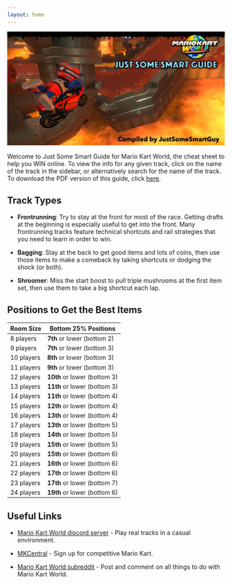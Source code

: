 ```yaml
---
layout: home
---
```


<p align="center">
  <img src="/assets/images/cover-picture-2-web.jpeg" alt="Just Some Smart Guide"/>
</p>

Welcome to Just Some Smart Guide for Mario Kart World, the cheat sheet to help you WIN online. To view the info for any given track, click on the name of the track in the sidebar, or alternatively search for the name of the track. To download the PDF version of this guide, click [here](https://www.mediafire.com/file/rjfj2y5st5olq4t/Mario_Kart_World_-_Just_Some_Smart_Guide.pdf/file).

## Track Types
- **Frontrunning**: Try to stay at the front for most of the race. Getting drafts at the beginning is especially useful to get into the front. Many frontrunning tracks feature technical shortcuts and rail strategies that you need to learn in order to win.
  
- **Bagging**: Stay at the back to get good items and lots of coins, then use those items to make a comeback by taking shortcuts or dodging the shock (or both).
  
- **Shroomer**: Miss the start boost to pull triple mushrooms at the first item set, then use them to take a big shortcut each lap.

## Positions to Get the Best Items

| Room Size | Bottom 25% Positions |
|-----------|----------------------|
| 8 players | **7th** or lower (bottom 2) |
| 9 players | **7th** or lower (bottom 3) |
| 10 players | **8th** or lower (bottom 3) |
| 11 players | **9th** or lower (bottom 3) |
| 12 players | **10th** or lower (bottom 3) |
| 13 players | **11th** or lower (bottom 3) |
| 14 players | **11th** or lower (bottom 4) |
| 15 players | **12th** or lower (bottom 4) |
| 16 players | **13th** or lower (bottom 4) |
| 17 players | **13th** or lower (bottom 5) |
| 18 players | **14th** or lower (bottom 5) |
| 19 players | **15th** or lower (bottom 5) |
| 20 players | **15th** or lower (bottom 6) |
| 21 players | **16th** or lower (bottom 6) |
| 22 players | **17th** or lower (bottom 6) |
| 23 players | **17th** or lower (bottom 7) |
| 24 players | **19th** or lower (bottom 6) |

## Useful Links
- [Mario Kart World discord server](https://discord.com/invite/mario-kart-world) - Play real tracks in a casual environment.

- [MKCentral](https://mkcentral.com/) - Sign up for competitive Mario Kart.

- [Mario Kart World subreddit](https://www.reddit.com/r/MarioKartWorld/) - Post and comment on all things to do with Mario Kart World.
